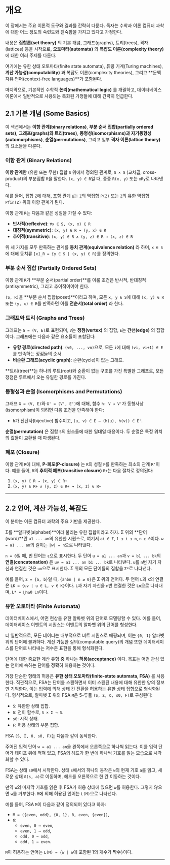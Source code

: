 # 개요

이 장에서는 주요 이론적 도구와 결과를 간략히 다룬다. 독자는 수학과 이론 컴퓨터 과학에 대한 어느 정도의 숙련도와 친숙함을 가지고 있다고 가정한다. 

내용은 **집합론(set theory)** 의 기본 개념, 그래프(graphs), 트리(trees), 격자(lattices) 등을 시작으로, **오토마타(automata)** 와 **복잡도 이론(complexity theory)** 에 대한 여러 주제를 다룬다.

여기에는 유한 상태 오토마타(finite state automata), 튜링 기계(Turing machines), **계산 가능성(computability)** 과 복잡도 이론(complexity theories), 그리고 **문맥 자유 언어(context-free languages)**가 포함된다. 

마지막으로, 기본적인 수학적 **논리(mathematical logic)** 를 개괄하고, 데이터베이스 이론에서 일반적으로 사용되는 특화된 가정들에 대해 간략히 언급한다.

## 2.1 기본 개념 (Some Basics)

이 섹션에서는 **이항 관계(binary relations)**, **부분 순서 집합(partially ordered sets)**, **그래프(graphs)와 트리(trees)**, **동형성(isomorphisms)과 자기동형성(automorphisms)**, **순열(permutations)**, 그리고 일부 **격자 이론(lattice theory)** 의 요소들을 다룬다.

### 이항 관계 (Binary Relations)
**이항 관계**란 (유한 또는 무한) 집합 `S` 위에서 정의된 관계로, `S × S` (교차곱, cross-product)의 부분집합 `R`을 말한다. 
`(x, y) ∈ R`일 때, 종종 `R(x, y)` 또는 `xRy`로 나타낸다. 

예를 들어, 집합 `Z`에 대해, 포함 관계 `⊆`는 `Z`의 멱집합 `P(Z)` 또는 `Z`의 유한 멱집합 `Pfin(Z)` 위의 이항 관계가 된다.

이항 관계 `R`는 다음과 같은 성질을 가질 수 있다:
- **반사적(reflexive)**: `∀x ∈ S, (x, x) ∈ R`
- **대칭적(symmetric)**: `(x, y) ∈ R → (y, x) ∈ R`
- **추이적(transitive)**: `(x, y) ∈ R ∧ (y, z) ∈ R → (x, z) ∈ R`

위 세 가지를 모두 만족하는 관계를 **동치 관계(equivalence relation)** 라 하며, `x ∈ S`에 대해 동치류 `[x]_R = {y ∈ S | (x, y) ∈ R}`를 정의한다.

### 부분 순서 집합 (Partially Ordered Sets)
이항 관계 `R`가 **부분 순서(partial order)**를 이룰 조건은 반사적, 반대칭적(antisymmetric), 그리고 추이적이어야 한다. 

`(S, R)`을 **부분 순서 집합(poset)**이라고 하며, 모든 `x, y ∈ S`에 대해 `(x, y) ∈ R` 또는 `(y, x) ∈ R`를 만족하면 이를 **전순서(total order)** 라 한다.

### 그래프와 트리 (Graphs and Trees)
그래프는 `G = (V, E)`로 표현되며, `V`는 **정점(vertex)** 의 집합, `E`는 **간선(edge)** 의 집합이다. 그래프에는 다음과 같은 요소들이 포함된다:
- **유향 경로(directed path)**: `(v0, ..., vn)`으로, 모든 `i`에 대해 `(vi, vi+1) ∈ E`를 만족하는 정점들의 순서.
- **비순환 그래프(acyclic graph)**: 순환(cycle)이 없는 그래프.

**트리(tree)**는 하나의 루트(root)와 순환이 없는 구조를 가진 특별한 그래프로, 모든 정점은 루트에서 오는 유일한 경로를 가진다.

### 동형성과 순열 (Isomorphisms and Permutations)
그래프 `G = (V, E)`와 `G' = (V', E')`에 대해, 함수 `h: V → V'`가 동형사상(isomorphism)이 되려면 다음 조건을 만족해야 한다:
- `h`가 전단사(bijective) 함수이고, `(u, v) ∈ E → (h(u), h(v)) ∈ E'`.

**순열(permutation)** 은 집합 `S`의 원소들에 대한 일대일 대응이다. 두 순열은 특정 위치의 값들이 교환될 때 파생된다.

### 폐포 (Closure)
이항 관계 `R`에 대해, **P-폐포(P-closure)** 는 `R`의 성질 `P`를 만족하는 최소의 관계 `R'`이다. 
예를 들어, `R`의 **추이적 폐포(transitive closure)** `R+`는 다음 절차로 정의된다:
1. `(x, y) ∈ R → (x, y) ∈ R+`
2. `(x, y) ∈ R+ ∧ (y, z) ∈ R+ → (x, z) ∈ R+`

---

## 2.2 언어, 계산 가능성, 복잡도

이 분야는 이론 컴퓨터 과학의 주요 기반을 제공한다.

Σ를 **알파벳(alphabet)**이라 불리는 유한 집합이라고 하자. 
Σ 위의 **단어(word)**란 `a1 ... an`의 유한한 시퀀스로, 여기서 `ai ∈ Σ`, `1 ≤ i ≤ n`, `n ≥ 0`이다. `w = a1 ... an`의 길이는 `|w| = n`으로 나타낸다. 

`n = 0`일 때, 빈 단어는 `ε`으로 표시한다. 두 단어 `u = a1 ... an`과 `v = b1 ... bk`의 **연결(concatenation)** 은 `uv = a1 ... an b1 ... bk`로 나타낸다. 
`u`를 `n`번 자기 자신과 연결한 것은 `un`으로 표시한다. Σ 위의 모든 단어들의 집합을 `Σ*`로 나타낸다. 

예를 들어, `Σ = {a, b}`일 때, `{anbn | n ≥ 0}`은 Σ 위의 언어다. 두 언어 `L`과 `K`의 연결은 `LK = {uv | u ∈ L, v ∈ K}`이다. 
`L`과 자기 자신을 `n`번 연결한 것은 `Ln`으로 나타내며, `L* = ⋃n≥0 Ln`이다.

### 유한 오토마타 (Finite Automata)
데이터베이스에서, 어떤 현상을 유한 알파벳 위의 단어로 모델링할 수 있다. 
예를 들어, 데이터베이스 이벤트의 시퀀스는 이벤트의 알파벳 위의 단어를 형성한다. 

더 일반적으로, 모든 데이터는 내부적으로 비트 시퀀스로 매핑되며, 이는 `{0, 1}` 알파벳 위의 단어에 불과하다. 
계산 가능한 질의(computable query)의 개념 또한 데이터베이스를 단어로 나타내는 저수준 표현을 통해 형식화된다.

단어에 대한 중요한 계산 유형 중 하나는 **허용(acceptance)** 이다. 
목표는 어떤 관심 있는 언어에 속하는 단어를 정확히 허용하는 것이다. 

가장 단순한 형태의 허용은 **유한 상태 오토마타(finite-state automata, FSA)** 를 사용한다. 
직관적으로, FSA는 단어를 스캔하면서 이미 스캔된 내용에 대해 유한한 양의 정보만 기억한다. 
이는 입력에 의해 상태 간 전환을 허용하는 유한 상태 집합으로 형식화된다. 형식적으로, 알파벳 Σ 위의 FSA `M`은 5-튜플 `(S, Σ, δ, s0, F)`로 구성된다:
- `S`: 유한한 상태 집합.
- `δ`: 전이 함수로, `S × Σ → S`.
- `s0`: 시작 상태.
- `F`: 허용 상태의 부분 집합.

FSA `(S, Σ, δ, s0, F)`는 다음과 같이 동작한다. 

주어진 입력 단어 `w = a1 ... an`을 왼쪽에서 오른쪽으로 하나씩 읽는다. 
이를 입력 단어가 테이프 위에 적혀 있고, FSA의 헤드가 한 번에 하나씩 기호를 읽는 모습으로 시각화할 수 있다. 

FSA는 상태 `s0`에서 시작한다. 상태 `s`에서의 하나의 동작은 `w`의 현재 기호 `a`를 읽고, 새로운 상태 `δ(s, a)`로 이동하며, 헤드를 오른쪽으로 한 칸 이동하는 것이다. 

만약 `w`의 마지막 기호를 읽은 후 FSA가 허용 상태에 있으면 `w`를 허용한다. 그렇지 않으면 `w`를 거부한다. `M`에 의해 허용된 언어는 `L(M)`으로 나타낸다.

예를 들어, FSA `M`이 다음과 같이 정의되어 있다고 하자:
- `M = ({even, odd}, {0, 1}, δ, even, {even})`,
- `δ`:
  - `even, 0 → even`,
  - `even, 1 → odd`,
  - `odd, 0 → odd`,
  - `odd, 1 → even`.

`M`이 허용하는 언어는 `L(M) = {w | w`에 포함된 1의 개수가 짝수`}`이다.

---
